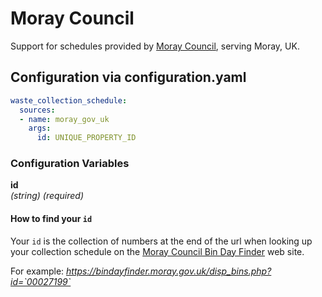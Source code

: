 # Moray Council

Support for schedules provided by [Moray Council](https://www.moray.gov.uk/), serving Moray, UK.

## Configuration via configuration.yaml

```yaml
waste_collection_schedule:
  sources:
  - name: moray_gov_uk
    args:
      id: UNIQUE_PROPERTY_ID
```

### Configuration Variables

**id**<br>
*(string) (required)*


#### How to find your `id`
Your `id` is the collection of numbers at the end of the url when looking up your collection schedule on the [Moray Council Bin Day Finder](https://bindayfinder.moray.gov.uk/) web site.

For example:  _https://bindayfinder.moray.gov.uk/disp_bins.php?id=`00027199`_

